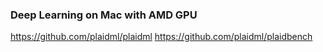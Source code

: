 ### Deep Learning on Mac with AMD GPU
https://github.com/plaidml/plaidml
https://github.com/plaidml/plaidbench
